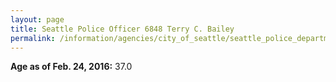 ```yaml
---
layout: page
title: Seattle Police Officer 6848 Terry C. Bailey
permalink: /information/agencies/city_of_seattle/seattle_police_department/copbook/6848/
---
```


**Age as of Feb. 24, 2016:** 37.0
